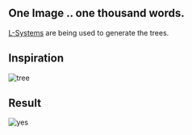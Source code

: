 ## One Image .. one thousand words.
[L-Systems](https://en.wikipedia.org/wiki/L-system) are being used to generate the trees. 

## Inspiration

![tree](https://github.com/cyrillkuettel/fractal_trees/blob/master/tree.gif?raw=true)

## Result
![yes](https://github.com/cyrillkuettel/fractal_trees/blob/master/tree.png?raw=true)
